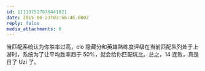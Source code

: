 ```yaml
---
id: 111137527879441821
date: 2015-06-23T03:56:46.000Z
reply: false
media_attachments: 0
---
```


当匹配系统认为你胜率过高，elo 隐藏分和英雄熟练度评级在当前匹配队列处于上游时，系统为了让平均胜率趋于 50%，就会给你匹配坑比。总之，14 连败，真是日了 Uzi 了。

